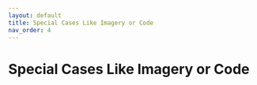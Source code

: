 ```yaml
---
layout: default
title: Special Cases Like Imagery or Code
nav_order: 4 
---
```


# Special Cases Like Imagery or Code


